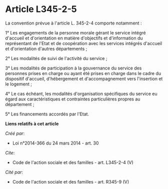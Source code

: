 # Article L345-2-5

La convention prévue à l'article L. 345-2-4 comporte notamment : 

1° Les engagements de la personne morale gérant le service intégré d'accueil et d'orientation en matière d'objectifs et
d'information du représentant de l'Etat et de coopération avec les services intégrés d'accueil et d'orientation d'autres
départements ; 

2° Les modalités de suivi de l'activité du service ; 

3° Les modalités de participation à la gouvernance du service des personnes prises en charge ou ayant été prises en charge
dans le cadre du dispositif d'accueil, d'hébergement et d'accompagnement vers l'insertion et le logement ; 

4° Le cas échéant, les modalités d'organisation spécifiques du service eu égard aux caractéristiques et contraintes
particulières propres au département ; 

5° Les financements accordés par l'Etat.

**Liens relatifs à cet article**

_Créé par_:

  - Loi n°2014-366 du 24 mars 2014 - art. 30

_Cite_:

  - Code de l'action sociale et des familles - art. L345-2-4 (V)

_Cité par_:

  - Code de l'action sociale et des familles - art. R345-9 (V)
